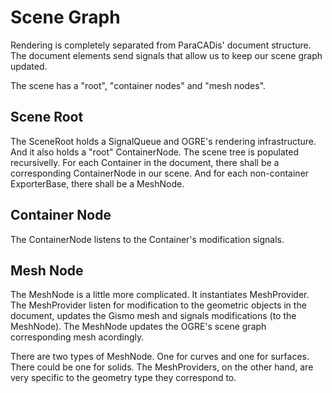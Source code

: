 Scene Graph
===========

Rendering is completely separated from ParaCADis' document structure.
The document elements send signals
that allow us to keep our scene graph updated.

The scene has a "root", "container nodes" and "mesh nodes".


Scene Root
----------

The SceneRoot holds a SignalQueue and OGRE's rendering infrastructure.
And it also holds a "root" ContainerNode.
The scene tree is populated recursivelly.
For each Container in the document,
there shall be a corresponding ContainerNode in our scene.
And for each non-container ExporterBase,
there shall be a MeshNode.


Container Node
--------------

The ContainerNode listens to the Container's modification signals.


Mesh Node
---------

The MeshNode is a little more complicated.
It instantiates MeshProvider.
The MeshProvider listen for modification to the geometric objects in the document,
updates the Gismo mesh and signals modifications (to the MeshNode).
The MeshNode updates the OGRE's scene graph corresponding mesh acordingly.

There are two types of MeshNode.
One for curves and one for surfaces.
There could be one for solids.
The MeshProviders, on the other hand,
are very specific to the geometry type they correspond to.
